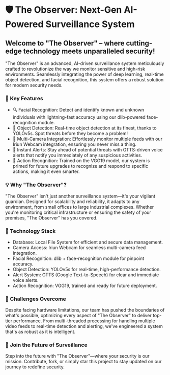# 🛡️ The Observer: Next-Gen AI-Powered Surveillance System
## Welcome to "The Observer" – where cutting-edge technology meets unparalleled security!

"The Observer" is an advanced, AI-driven surveillance system meticulously crafted to revolutionize the way we monitor sensitive and high-risk environments. Seamlessly integrating the power of deep learning, real-time object detection, and facial recognition, this system offers a robust solution for modern security needs.

### 🚀 Key Features
* 🔍 Facial Recognition: Detect and identify known and unknown individuals with lightning-fast accuracy using our dlib-powered face-recognition module.
* 🎯 Object Detection: Real-time object detection at its finest, thanks to YOLOv5s. Spot threats before they become a problem!
* 🎥 Multi-Camera Integration: Effortlessly monitor multiple feeds with our Iriun Webcam integration, ensuring you never miss a thing.
* 📢 Instant Alerts: Stay ahead of potential threats with GTTS-driven voice alerts that notify you immediately of any suspicious activities.
* 🧠 Action Recognition: Trained on the VGG19 model, our system is primed for future upgrades to recognize and respond to specific actions, making it even smarter.

### 💡 Why "The Observer"?
"The Observer" isn't just another surveillance system—it's your vigilant guardian. Designed for scalability and reliability, it adapts to any environment, from small offices to large industrial complexes. Whether you're monitoring critical infrastructure or ensuring the safety of your premises, "The Observer" has you covered.

### 🔧 Technology Stack
* Database: Local File System for efficient and secure data management.
* Camera Access: Iriun Webcam for seamless multi-camera feed integration.
* Facial Recognition: dlib + face-recognition module for pinpoint accuracy.
* Object Detection: YOLOv5s for real-time, high-performance detection.
* Alert System: GTTS (Google Text-to-Speech) for clear and immediate voice alerts.
* Action Recognition: VGG19, trained and ready for future deployment.

### 🚧 Challenges Overcome
Despite facing hardware limitations, our team has pushed the boundaries of what's possible, optimizing every aspect of "The Observer" to deliver top-tier performance. From multi-threaded processing for handling multiple video feeds to real-time detection and alerting, we've engineered a system that's as robust as it is intelligent.

### 🌟 Join the Future of Surveillance
Step into the future with "The Observer"—where your security is our mission. Contribute, fork, or simply star this project to stay updated on our journey to redefine security.
